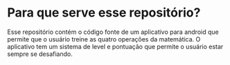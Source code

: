 # Para que serve esse repositório?
Esse repositório contém o código fonte de um aplicativo para android que permite que o usuário treine as quatro operações da matemática.
O aplicativo tem um sistema de level e pontuação que permite o usuário estar sempre se desafiando.
